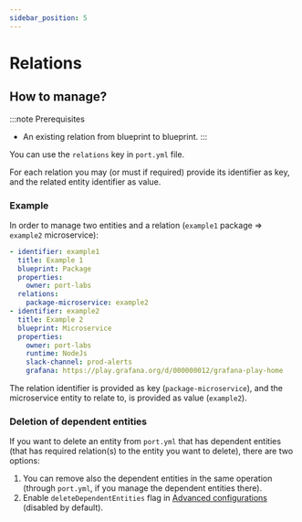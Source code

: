 ```yaml
---
sidebar_position: 5
---
```


# Relations

## How to manage?

:::note Prerequisites
- An existing relation from blueprint to blueprint.
:::

You can use the `relations` key in `port.yml` file. 

For each relation you may (or must if required) provide its identifier as key, and the related entity identifier as value.

### Example
In order to manage two entities and a relation (`example1` package => `example2` microservice):
```yaml showLineNumbers
- identifier: example1
  title: Example 1
  blueprint: Package
  properties: 
    owner: port-labs
  relations:
    package-microservice: example2
- identifier: example2
  title: Example 2
  blueprint: Microservice
  properties: 
    owner: port-labs
    runtime: NodeJs
    slack-channel: prod-alerts
    grafana: https://play.grafana.org/d/000000012/grafana-play-home
```
The relation identifier is provided as key (`package-microservice`), and the microservice entity to relate to, is provided as value (`example2`).

### Deletion of dependent entities

If you want to delete an entity from `port.yml` that has dependent entities (that has required relation(s) to the entity you want to delete), there are two options:
1. You can remove also the dependent entities in the same operation (through `port.yml`, if you manage the dependent entities there).
2. Enable `deleteDependentEntities` flag in [Advanced configurations](./advanced-configuration) (disabled by default).
